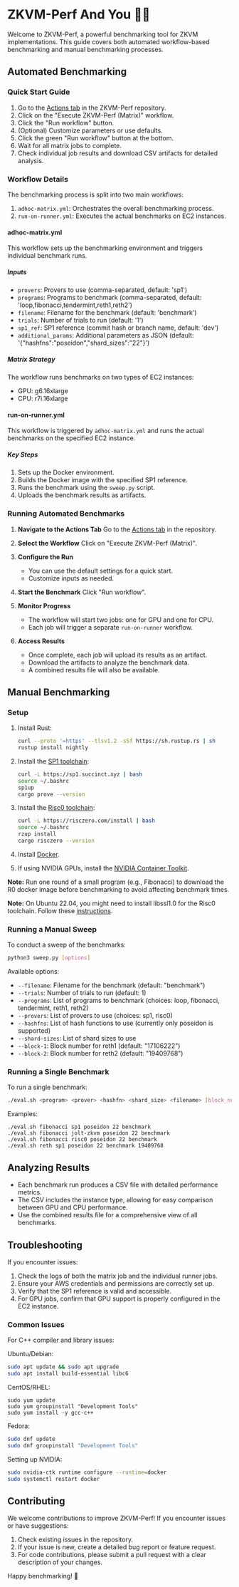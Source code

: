 # ZKVM-Perf And You 🫵🏻

Welcome to ZKVM-Perf, a powerful benchmarking tool for ZKVM implementations. This guide covers both automated workflow-based benchmarking and manual benchmarking processes.

## Automated Benchmarking

### Quick Start Guide

1. Go to the [Actions tab](https://github.com/succinctlabs/zkvm-perf/actions) in the ZKVM-Perf repository.
2. Click on the "Execute ZKVM-Perf (Matrix)" workflow.
3. Click the "Run workflow" button.
4. (Optional) Customize parameters or use defaults.
5. Click the green "Run workflow" button at the bottom.
6. Wait for all matrix jobs to complete.
7. Check individual job results and download CSV artifacts for detailed analysis.

### Workflow Details

The benchmarking process is split into two main workflows:

1. `adhoc-matrix.yml`: Orchestrates the overall benchmarking process.
2. `run-on-runner.yml`: Executes the actual benchmarks on EC2 instances.

#### adhoc-matrix.yml

This workflow sets up the benchmarking environment and triggers individual benchmark runs.

##### Inputs

- `provers`: Provers to use (comma-separated, default: 'sp1')
- `programs`: Programs to benchmark (comma-separated, default: 'loop,fibonacci,tendermint,reth1,reth2')
- `filename`: Filename for the benchmark (default: 'benchmark')
- `trials`: Number of trials to run (default: '1')
- `sp1_ref`: SP1 reference (commit hash or branch name, default: 'dev')
- `additional_params`: Additional parameters as JSON (default: '{"hashfns":"poseidon","shard_sizes":"22"}')

##### Matrix Strategy

The workflow runs benchmarks on two types of EC2 instances:
- GPU: g6.16xlarge
- CPU: r7i.16xlarge

#### run-on-runner.yml

This workflow is triggered by `adhoc-matrix.yml` and runs the actual benchmarks on the specified EC2 instance.

##### Key Steps

1. Sets up the Docker environment.
2. Builds the Docker image with the specified SP1 reference.
3. Runs the benchmark using the `sweep.py` script.
4. Uploads the benchmark results as artifacts.

### Running Automated Benchmarks

1. **Navigate to the Actions Tab**
   Go to the [Actions tab](https://github.com/succinctlabs/zkvm-perf/actions) in the repository.

2. **Select the Workflow**
   Click on "Execute ZKVM-Perf (Matrix)".

3. **Configure the Run**
   - You can use the default settings for a quick start.
   - Customize inputs as needed.

4. **Start the Benchmark**
   Click "Run workflow".

5. **Monitor Progress**
   - The workflow will start two jobs: one for GPU and one for CPU.
   - Each job will trigger a separate `run-on-runner` workflow.

6. **Access Results**
   - Once complete, each job will upload its results as an artifact.
   - Download the artifacts to analyze the benchmark data.
   - A combined results file will also be available.

## Manual Benchmarking

### Setup

1. Install Rust:
   ```sh
   curl --proto '=https' --tlsv1.2 -sSf https://sh.rustup.rs | sh
   rustup install nightly
   ```

2. Install the [SP1 toolchain](https://docs.succinct.xyz/docs/getting-started/install):
   ```sh
   curl -L https://sp1.succinct.xyz | bash
   source ~/.bashrc
   sp1up
   cargo prove --version
   ```

3. Install the [Risc0 toolchain](https://dev.risczero.com/api/zkvm/install):
   ```sh
   curl -L https://risczero.com/install | bash
   source ~/.bashrc
   rzup install
   cargo risczero --version
   ```

4. Install [Docker](https://docs.docker.com/engine/install/ubuntu/).

5. If using NVIDIA GPUs, install the [NVIDIA Container Toolkit](https://docs.nvidia.com/datacenter/cloud-native/container-toolkit/latest/install-guide.html).

**Note:** Run one round of a small program (e.g., Fibonacci) to download the R0 docker image before benchmarking to avoid affecting benchmark times.

**Note:** On Ubuntu 22.04, you might need to install libssl1.0 for the Risc0 toolchain. Follow these [instructions](https://stackoverflow.com/questions/72133316/libssl-so-1-1-cannot-open-shared-object-file-no-such-file-or-directory/73604364#73604364).

### Running a Manual Sweep

To conduct a sweep of the benchmarks:
```sh
python3 sweep.py [options]
```

Available options:
- `--filename`: Filename for the benchmark (default: "benchmark")
- `--trials`: Number of trials to run (default: 1)
- `--programs`: List of programs to benchmark (choices: loop, fibonacci, tendermint, reth1, reth2)
- `--provers`: List of provers to use (choices: sp1, risc0)
- `--hashfns`: List of hash functions to use (currently only poseidon is supported)
- `--shard-sizes`: List of shard sizes to use
- `--block-1`: Block number for reth1 (default: "17106222")
- `--block-2`: Block number for reth2 (default: "19409768")

### Running a Single Benchmark

To run a single benchmark:

```sh
./eval.sh <program> <prover> <hashfn> <shard_size> <filename> [block_number]
```

Examples: 
```
./eval.sh fibonacci sp1 poseidon 22 benchmark
./eval.sh fibonacci jolt-zkvm poseidon 22 benchmark
./eval.sh fibonacci risc0 poseidon 22 benchmark
./eval.sh reth sp1 poseidon 22 benchmark 19409768
```

## Analyzing Results

- Each benchmark run produces a CSV file with detailed performance metrics.
- The CSV includes the instance type, allowing for easy comparison between GPU and CPU performance.
- Use the combined results file for a comprehensive view of all benchmarks.

## Troubleshooting

If you encounter issues:

1. Check the logs of both the matrix job and the individual runner jobs.
2. Ensure your AWS credentials and permissions are correctly set up.
3. Verify that the SP1 reference is valid and accessible.
4. For GPU jobs, confirm that GPU support is properly configured in the EC2 instance.

### Common Issues

For C++ compiler and library issues:

Ubuntu/Debian:
```sh
sudo apt update && sudo apt upgrade
sudo apt install build-essential libc6
```

CentOS/RHEL:

```
sudo yum update
sudo yum groupinstall "Development Tools"
sudo yum install -y gcc-c++
```

Fedora: 
```sh
sudo dnf update
sudo dnf groupinstall "Development Tools"
```

Setting up NVIDIA:

```sh
sudo nvidia-ctk runtime configure --runtime=docker
sudo systemctl restart docker
```

## Contributing

We welcome contributions to improve ZKVM-Perf! If you encounter issues or have suggestions:

1. Check existing issues in the repository.
2. If your issue is new, create a detailed bug report or feature request.
3. For code contributions, please submit a pull request with a clear description of your changes.

Happy benchmarking! 🚀
